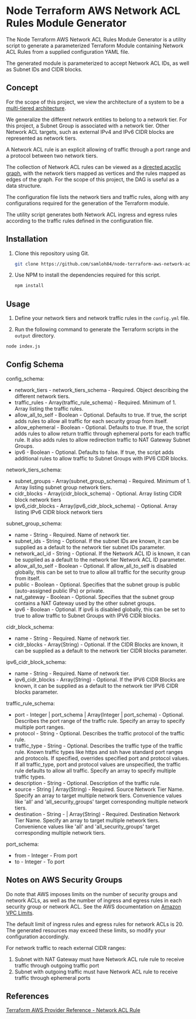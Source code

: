 # Node Terraform AWS Network ACL Rules Module Generator

The Node Terraform AWS Network ACL Rules Module Generator is a utility script 
to generate a parameterized Terraform Module containing Network ACL Rules 
from a supplied configuration YAML file.

The generated module is parameterized to accept Network ACL IDs, as well as 
Subnet IDs and CIDR blocks.

## Concept
For the scope of this project, we view the architecture of a system to be a 
[multi-tiered architecture][wikipedia-multitier-architecture].

We generalize the different network entities to belong to a network tier. 
For this project, a Subnet Group is associated with a network tier. Other 
Network ACL targets, such as external IPv4 and IPv6 CIDR blocks are 
represented as network tiers.

A Network ACL rule is an explicit allowing of traffic through a port range 
and a protocol between two network tiers.

The collection of Network ACL rules can be viewed as a 
[directed acyclic graph][wikipedia-directed-acyclic-graph], with the 
network tiers mapped as vertices and the rules mapped as edges of the graph.
For the scope of this project, the DAG is useful  as a data structure.

The configuration file lists the network tiers and traffic rules, along with 
any configurations required for the generation of the Terraform module.

The utility script generates both Network ACL ingress and egress rules 
according to the traffic rules defined in the configuration file.  

## Installation

1. Clone this repository using Git.

    ```bash
    git clone https://github.com/samloh84/node-terraform-aws-network-acl-rules-module-generator
    ```

2. Use NPM to install the dependencies required for this script. 

    ```bash
    npm install
    ```

## Usage

1. Define your network tiers and network traffic rules in the `config.yml` file.

2. Run the following command to generate the Terraform scripts in the `output` directory.
```bash
node index.js
```

## Config Schema

config_schema: 
* network_tiers - network_tiers_schema - Required. Object describing the different network tiers.
* traffic_rules - Array(traffic_rule_schema) - Required. Minimum of 1. Array listing the traffic rules.
* allow_all_to_self - Boolean - Optional. Defaults to true. If true, the script adds rules to allow all traffic for each security group from itself.
* allow_ephemeral - Boolean - Optional. Defaults to true. If true, the script adds rules to allow return traffic through ephemeral ports for each traffic rule. It also adds rules to allow redirection traffic to NAT Gateway Subnet Groups.
* ipv6 - Boolean - Optional. Defaults to false. If true, the script adds additional rules to allow traffic to Subnet Groups with IPV6 CIDR blocks. 

network_tiers_schema:
* subnet_groups - Array(subnet_group_schema) - Required. Minimum of 1. Array listing subnet group network tiers.
* cidr_blocks - Array(cidr_block_schema) - Optional. Array listing CIDR block network tiers
* ipv6_cidr_blocks - Array(ipv6_cidr_block_schema) - Optional. Array listing IPv6 CIDR block network tiers

subnet_group_schema:
* name - String - Required. Name of network tier.
* subnet_ids - String - Optional. If the subnet IDs are known, it can be supplied as a default to the network tier subnet IDs parameter.
* network_acl_id - String - Optional. If the Network ACL ID is known, it can be supplied as a default to the network tier Network ACL ID parameter.
* allow_all_to_self - Boolean - Optional. If allow_all_to_self is disabled globally, this can be set to true to allow all traffic for the security group from itself.
* public - Boolean - Optional. Specifies that the subnet group is public (auto-assigned public IPs) or private.
* nat_gateway - Boolean - Optional. Specifies that the subnet group contains a NAT Gateway used by the other subnet groups.
* ipv6 - Boolean - Optional. If ipv6 is disabled globally, this can be set to true to allow traffic to Subnet Groups with IPV6 CIDR blocks. 


cidr_block_schema:
* name - String - Required. Name of network tier.
* cidr_blocks - Array(String) - Optional. If the CIDR Blocks are known, it can be supplied as a default to the network tier CIDR blocks parameter.


ipv6_cidr_block_schema:
* name - String - Required. Name of network tier.
* ipv6_cidr_blocks - Array(String) - Optional. If the IPV6 CIDR Blocks are known, it can be supplied as a default to the network tier IPV6 CIDR blocks parameter.

traffic_rule_schema:
* port - Integer | port_schema | Array(Integer | port_schema)  - Optional. Describes the port range of the traffic rule. Specify an array to specify multiple port ranges.
* protocol - String - Optional. Describes the traffic protocol of the traffic rule.
* traffic_type - String - Optional. Describes the traffic type of the traffic rule. Known traffic types like https and ssh have standard port ranges and protocols. If specified, overrides specified port and protocol values. If all traffic_type, port and protocol values are unspecified, the traffic rule defaults to allow all traffic. Specify an array to specify multiple traffic types.    
* description - String - Optional. Description of the traffic rule.
* source - String | Array(String) - Required. Source Network Tier Name.  Specify an array to target multiple network tiers. Convenience values like 'all' and 'all_security_groups' target corresponding multiple network tiers. 
* destination - String - | Array(String) - Required. Destination Network Tier Name. Specify an array to target multiple network tiers. Convenience values like 'all' and 'all_security_groups' target corresponding multiple network tiers.

port_schema:
* from - Integer - From port
* to - Integer - To port

## Notes on AWS Security Groups
Do note that AWS imposes limits on the number of security groups and 
network ACLs, as well as the number of ingress and egress rules in each 
security group or network ACL. See the AWS documentation on 
[Amazon VPC Limits][amazon-vpc-limits].

The default limit of ingress rules and egress rules for network ACLs is 20. 
The generated resources may exceed these limits, so modify your configuration 
accordingly.

For network traffic to reach external CIDR ranges:
1. Subnet with NAT Gateway must have Network ACL rule rule to receive traffic 
through outgoing traffic port
2. Subnet with outgoing traffic must have Network ACL rule to receive traffic 
through ephemeral ports 
 

## References
[Terraform AWS Provider Reference - Network ACL Rule][terraform-aws-network-acl-rule]


[wikipedia-multitier-architecture]: https://en.wikipedia.org/wiki/Multitier_architecture
[wikipedia-directed-acyclic-graph]: https://en.wikipedia.org/wiki/Directed_acyclic_graph
[amazon-vpc-limits]: https://docs.aws.amazon.com/en_pv/vpc/latest/userguide/amazon-vpc-limits.html
[terraform-aws-network-acl-rule]: https://www.terraform.io/docs/providers/aws/r/network_acl_rule.html
